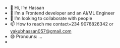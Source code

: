 - 👋 Hi, I’m Hassan
- 👀 I’m a Frontend developer and an AI/ML Engineer 
- 💞️ I’m looking to collaborate with people 
- 📫 How to reach me contact+234 9076826342 or yakubhassan057@gmail.com
- 😄 Pronouns: ...
- 

<!---
HassyWebTech/HassyWebTech is a ✨ special ✨ repository because its `README.md` (this file) appears on your GitHub profile.
You can click the Preview link to take a look at your changes.
--->
